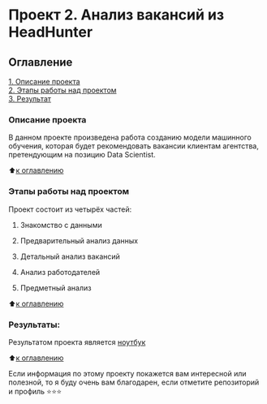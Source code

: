 # Проект 2. Анализ вакансий из HeadHunter

## Оглавление  
[1. Описание проекта](#описание-проекта)  
[2. Этапы работы над проектом](#этапы-работы-над-проектом)  
[3. Результат](#результаты)    


### Описание проекта    
В данном проекте произведена работа созданию модели машинного обучения, которая будет рекомендовать вакансии клиентам агентства, претендующим на позицию Data Scientist. 

:arrow_up:[к оглавлению](#оглавление)

### Этапы работы над проектом  
Проект состоит из четырёх частей:

1. Знакомство с данными

2. Предварительный анализ данных

3. Детальный анализ вакансий

4. Анализ работодателей

5. Предметный анализ

:arrow_up:[к оглавлению](#оглавление)


### Результаты:  
Результатом проекта является [ноутбук ](https://github.com/BakharevAN/sf_data_science/blob/main/project_2/Project_2_%D0%90%D0%BD%D0%B0%D0%BB%D0%B8%D0%B7_%D0%B2%D0%B0%D0%BA%D0%B0%D0%BD%D1%81%D0%B8%D0%B9_%D0%BD%D0%B0_hh.ipynb)

:arrow_up:[к оглавлению](#оглавление)

Если информация по этому проекту покажется вам интересной или полезной, то я буду очень вам благодарен, если отметите репозиторий и профиль ⭐️⭐️⭐️